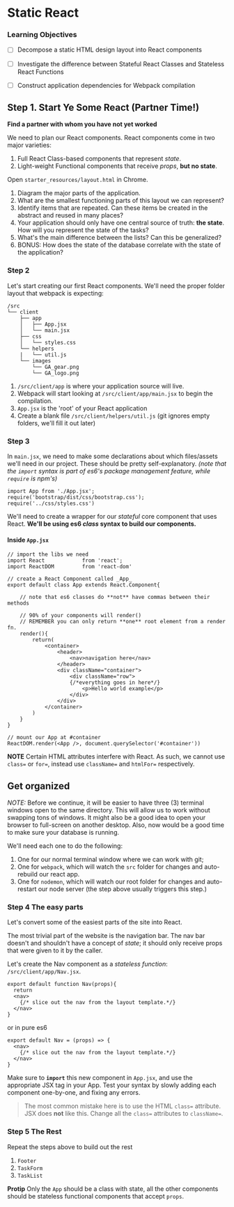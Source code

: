# Static React
### Learning Objectives
 - [ ] Decompose a static HTML design layout into React components
 - [ ] Investigate the difference between Stateful React Classes and Stateless React Functions
 - [ ] Construct application dependencies for Webpack compilation
   

## Step 1. Start Ye Some React (Partner Time!)

**Find a partner with whom you have not yet worked**

We need to plan our React components. React components come in two major varieties: 
  1. Full React Class-based components that represent _state_.
  2. Light-weight Functional components that receive _props_, **but no state**. 

Open `starter_resources/layout.html` in Chrome. 
  1. Diagram the major parts of the application. 
  2. What are the smallest functioning parts of this layout we can represent?
  3. Identify items that are repeated. Can these items be created in the abstract and reused in many places?
  4. Your application should only have one central source of truth: **the state**. How will you represent the state of the tasks?
  5. What's the main difference between the lists? Can this be generalized?
  6. BONUS: How does the state of the database correlate with the state of the application?

### Step 2 
Let's start creating our first React components. We'll need the proper folder layout that webpack is expecting:

```
/src
└── client
    ├── app
    │   ├── App.jsx
    │   └── main.jsx
    ├── css
    │   └── styles.css
    └── helpers
    |   └── util.js
    └── images
        └── GA_gear.png
        └── GA_logo.png
```

  1. `/src/client/app` is where your application source will live. 
  2. Webpack will start looking at `/src/client/app/main.jsx` to begin the compilation. 
  2. `App.jsx` is the 'root' of your React application
  3. Create a blank file `/src/client/helpers/util.js` (git ignores empty folders, we'll fill it out later)


### Step 3

In `main.jsx`, we need to make some declarations about which files/assets we'll need in our project. These should be pretty self-explanatory. _(note that the `import` syntax is part of es6's package management feature, while `require` is npm's)_

```
import App from './App.jsx';
require('bootstrap/dist/css/bootstrap.css');
require('../css/styles.css')
```



We'll need to create a wrapper for our _stateful_ core component that uses React. **We'll be using es6 _class_ syntax to build our components.** 

#### Inside `App.jsx` 
```
// import the libs we need
import React            from 'react';
import ReactDOM         from 'react-dom'

// create a React Component called _App_
export default class App extends React.Component{

    // note that es6 classes do **not** have commas between their methods

    // 90% of your components will render()
    // REMEMBER you can only return **one** root element from a render fn.
    render(){
        return(
            <container>
                <header>
                    <nav>navigation here</nav>
                </header>
                <div className="container">
                    <div className="row">
                    {/*everything goes in here*/}
                        <p>Hello world example</p>
                    </div>
                </div>
            </container>
        )
    }
}

// mount our App at #container
ReactDOM.render(<App />, document.querySelector('#container'))
```

**NOTE** Certain HTML attributes interfere with React. As such, we cannot use `class=` or `for=`, instead use `className=` and `htmlFor=` respectively.


## Get organized
_NOTE:_ Before we continue, it will be easier to have three (3) terminal windows open to the same directory. This will allow us to work without swapping tons of windows. It might also be a good idea to open your browser to full-screen on another desktop. Also, now would be a good time to make sure your database is running. 

We'll need each one to do the following:
 1. One for our normal terminal window where we can work with git; 
 2. One for `webpack`, which will watch the `src` folder for changes and auto-rebuild our react app. 
 3. One for `nodemon`, which will watch our root folder for changes and auto-restart our node server (the step above usually triggers this step.) 


### Step 4 The easy parts
Let's convert some of the easiest parts of the site into React.

The most trivial part of the website is the navigation bar. The nav bar doesn't and shouldn't have a concept of _state_; it should only receive props that were given to it by the caller.

Let's create the Nav component as a _stateless function_: `/src/client/app/Nav.jsx`.

```
export default function Nav(props){
  return 
  <nav>
    {/* slice out the nav from the layout template.*/}
  </nav>
}
``` 
or in pure es6
```
export default Nav = (props) => {
  <nav>
    {/* slice out the nav from the layout template.*/}
  </nav>
}
```

Make sure to **`import`** this new component in `App.jsx`, and use the appropriate JSX tag in your App. Test your syntax by slowly adding each component one-by-one, and fixing any errors.

> The most common mistake here is to use the HTML `class=` attribute. JSX does **not** like this. Change all the `class=` attributes to `className=`.


### Step 5 The Rest

Repeat the steps above to build out the rest
  1. `Footer`
  2. `TaskForm`
  3. `TaskList`

**Protip** Only the `App` should be a class with state, all the other components should be stateless functional components that accept `props`.
